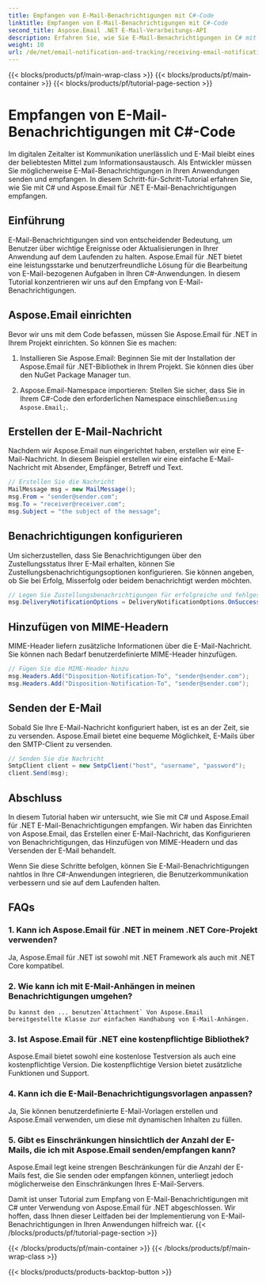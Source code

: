 ```yaml
---
title: Empfangen von E-Mail-Benachrichtigungen mit C#-Code
linktitle: Empfangen von E-Mail-Benachrichtigungen mit C#-Code
second_title: Aspose.Email .NET E-Mail-Verarbeitungs-API
description: Erfahren Sie, wie Sie E-Mail-Benachrichtigungen in C# mit Aspose.Email für .NET empfangen. Effizientes Codebeispiel bereitgestellt.
weight: 10
url: /de/net/email-notification-and-tracking/receiving-email-notifications-with-csharp-code/
---
```


{{< blocks/products/pf/main-wrap-class >}}
{{< blocks/products/pf/main-container >}}
{{< blocks/products/pf/tutorial-page-section >}}

# Empfangen von E-Mail-Benachrichtigungen mit C#-Code



Im digitalen Zeitalter ist Kommunikation unerlässlich und E-Mail bleibt eines der beliebtesten Mittel zum Informationsaustausch. Als Entwickler müssen Sie möglicherweise E-Mail-Benachrichtigungen in Ihren Anwendungen senden und empfangen. In diesem Schritt-für-Schritt-Tutorial erfahren Sie, wie Sie mit C# und Aspose.Email für .NET E-Mail-Benachrichtigungen empfangen.

## Einführung

E-Mail-Benachrichtigungen sind von entscheidender Bedeutung, um Benutzer über wichtige Ereignisse oder Aktualisierungen in Ihrer Anwendung auf dem Laufenden zu halten. Aspose.Email für .NET bietet eine leistungsstarke und benutzerfreundliche Lösung für die Bearbeitung von E-Mail-bezogenen Aufgaben in Ihren C#-Anwendungen. In diesem Tutorial konzentrieren wir uns auf den Empfang von E-Mail-Benachrichtigungen.

## Aspose.Email einrichten

Bevor wir uns mit dem Code befassen, müssen Sie Aspose.Email für .NET in Ihrem Projekt einrichten. So können Sie es machen:

1. Installieren Sie Aspose.Email: Beginnen Sie mit der Installation der Aspose.Email für .NET-Bibliothek in Ihrem Projekt. Sie können dies über den NuGet Package Manager tun.

2.  Aspose.Email-Namespace importieren: Stellen Sie sicher, dass Sie in Ihrem C#-Code den erforderlichen Namespace einschließen:`using Aspose.Email;`.

## Erstellen der E-Mail-Nachricht

Nachdem wir Aspose.Email nun eingerichtet haben, erstellen wir eine E-Mail-Nachricht. In diesem Beispiel erstellen wir eine einfache E-Mail-Nachricht mit Absender, Empfänger, Betreff und Text.

```csharp
// Erstellen Sie die Nachricht
MailMessage msg = new MailMessage();
msg.From = "sender@sender.com";
msg.To = "receiver@receiver.com";
msg.Subject = "the subject of the message";
```

## Benachrichtigungen konfigurieren

Um sicherzustellen, dass Sie Benachrichtigungen über den Zustellungsstatus Ihrer E-Mail erhalten, können Sie Zustellungsbenachrichtigungsoptionen konfigurieren. Sie können angeben, ob Sie bei Erfolg, Misserfolg oder beidem benachrichtigt werden möchten.

```csharp
// Legen Sie Zustellungsbenachrichtigungen für erfolgreiche und fehlgeschlagene Nachrichten fest
msg.DeliveryNotificationOptions = DeliveryNotificationOptions.OnSuccess | DeliveryNotificationOptions.OnFailure;
```

## Hinzufügen von MIME-Headern

MIME-Header liefern zusätzliche Informationen über die E-Mail-Nachricht. Sie können nach Bedarf benutzerdefinierte MIME-Header hinzufügen.

```csharp
// Fügen Sie die MIME-Header hinzu
msg.Headers.Add("Disposition-Notification-To", "sender@sender.com");
msg.Headers.Add("Disposition-Notification-To", "sender@sender.com");
```

## Senden der E-Mail

Sobald Sie Ihre E-Mail-Nachricht konfiguriert haben, ist es an der Zeit, sie zu versenden. Aspose.Email bietet eine bequeme Möglichkeit, E-Mails über den SMTP-Client zu versenden.

```csharp
// Senden Sie die Nachricht
SmtpClient client = new SmtpClient("host", "username", "password");
client.Send(msg);
```

## Abschluss

In diesem Tutorial haben wir untersucht, wie Sie mit C# und Aspose.Email für .NET E-Mail-Benachrichtigungen empfangen. Wir haben das Einrichten von Aspose.Email, das Erstellen einer E-Mail-Nachricht, das Konfigurieren von Benachrichtigungen, das Hinzufügen von MIME-Headern und das Versenden der E-Mail behandelt.

Wenn Sie diese Schritte befolgen, können Sie E-Mail-Benachrichtigungen nahtlos in Ihre C#-Anwendungen integrieren, die Benutzerkommunikation verbessern und sie auf dem Laufenden halten.

## FAQs

### 1. Kann ich Aspose.Email für .NET in meinem .NET Core-Projekt verwenden?
   Ja, Aspose.Email für .NET ist sowohl mit .NET Framework als auch mit .NET Core kompatibel.

### 2. Wie kann ich mit E-Mail-Anhängen in meinen Benachrichtigungen umgehen?
    Du kannst den ... benutzen`Attachment` Von Aspose.Email bereitgestellte Klasse zur einfachen Handhabung von E-Mail-Anhängen.

### 3. Ist Aspose.Email für .NET eine kostenpflichtige Bibliothek?
   Aspose.Email bietet sowohl eine kostenlose Testversion als auch eine kostenpflichtige Version. Die kostenpflichtige Version bietet zusätzliche Funktionen und Support.

### 4. Kann ich die E-Mail-Benachrichtigungsvorlagen anpassen?
   Ja, Sie können benutzerdefinierte E-Mail-Vorlagen erstellen und Aspose.Email verwenden, um diese mit dynamischen Inhalten zu füllen.

### 5. Gibt es Einschränkungen hinsichtlich der Anzahl der E-Mails, die ich mit Aspose.Email senden/empfangen kann?
   Aspose.Email legt keine strengen Beschränkungen für die Anzahl der E-Mails fest, die Sie senden oder empfangen können, unterliegt jedoch möglicherweise den Einschränkungen Ihres E-Mail-Servers.

Damit ist unser Tutorial zum Empfang von E-Mail-Benachrichtigungen mit C# unter Verwendung von Aspose.Email für .NET abgeschlossen. Wir hoffen, dass Ihnen dieser Leitfaden bei der Implementierung von E-Mail-Benachrichtigungen in Ihren Anwendungen hilfreich war. 
{{< /blocks/products/pf/tutorial-page-section >}}

{{< /blocks/products/pf/main-container >}}
{{< /blocks/products/pf/main-wrap-class >}}

{{< blocks/products/products-backtop-button >}}
